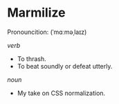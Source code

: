# Marmilize

Pronouncition: (ˈmɑːməˌlaɪz)

*verb*

* To thrash.
* To beat soundly or defeat utterly.

*noun*

* My take on CSS normalization.
